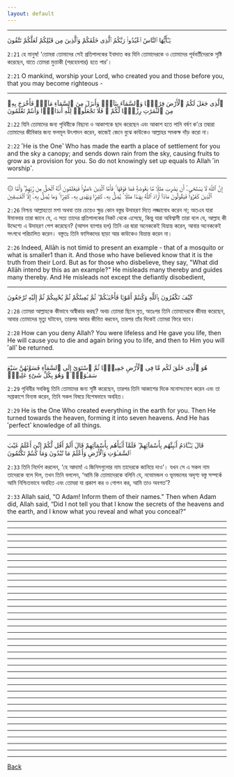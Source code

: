 ```yaml
---
layout: default
---
```


***
يَـٰٓأَيُّهَا ٱلنَّاسُ ٱعْبُدُوا۟ رَبَّكُمُ ٱلَّذِى خَلَقَكُمْ وَٱلَّذِينَ مِن قَبْلِكُمْ لَعَلَّكُمْ تَتَّقُونَ

`2:21` হে মানুষ! ‘তোমরা তোমাদের সেই প্রতিপালকের ইবাদাত কর যিনি তোমাদেরকে ও তোমাদের পূর্ববর্তীদেরকে সৃষ্টি করেছেন, যাতে তোমরা মুত্তাকী (পরহেযগার) হতে পার’।

`2:21` O mankind, worship your Lord, who created you and those before you, that you may become righteous -

***
ٱلَّذِى جَعَلَ لَكُمُ ٱلْأَرْضَ فِرَٰشًۭا وَٱلسَّمَآءَ بِنَآءًۭ وَأَنزَلَ مِنَ ٱلسَّمَآءِ مَآءًۭ فَأَخْرَجَ بِهِۦ مِنَ ٱلثَّمَرَٰتِ رِزْقًۭا لَّكُمْ ۖ فَلَا تَجْعَلُوا۟ لِلَّهِ أَندَادًۭا وَأَنتُمْ تَعْلَمُونَ

`2:22` যিনি তোমাদের জন্য পৃথিবীকে বিছানা ও আকাশকে ছাদ করেছেন এবং আকাশ হতে পানি বর্ষণ ক’রে তদ্বারা তোমাদের জীবিকার জন্য ফলমূল উৎপাদন করেন, কাজেই জেনে বুঝে কাউকেও আল্লাহর সমকক্ষ দাঁড় করো না।

`2:22` ˹He is the One˺ Who has made the earth a place of settlement for you and the sky a canopy; and sends down rain from the sky, causing fruits to grow as a provision for you. So do not knowingly set up equals to Allah ˹in worship˺.

***
۞ إِنَّ ٱللَّهَ لَا يَسْتَحْىِۦٓ أَن يَضْرِبَ مَثَلًۭا مَّا بَعُوضَةًۭ فَمَا فَوْقَهَا ۚ فَأَمَّا ٱلَّذِينَ ءَامَنُوا۟ فَيَعْلَمُونَ أَنَّهُ ٱلْحَقُّ مِن رَّبِّهِمْ ۖ وَأَمَّا ٱلَّذِينَ كَفَرُوا۟ فَيَقُولُونَ مَاذَآ أَرَادَ ٱللَّهُ بِهَـٰذَا مَثَلًۭا ۘ يُضِلُّ بِهِۦ كَثِيرًۭا وَيَهْدِى بِهِۦ كَثِيرًۭا ۚ وَمَا يُضِلُّ بِهِۦٓ إِلَّا ٱلْفَـٰسِقِينَ

`2:26` নিশ্চয় আল্লাহতো মশা অথবা তার চেয়েও ক্ষুদ্র কোন বস্তুর উদাহরণ দিতে লজ্জাবোধ করেন না; অতএব যারা ঈমানদার তারা জানে যে, এ সত্য তাদের প্রতিপালকের নিকট থেকে এসেছে, কিন্তু যারা অবিশ্বাসী তারা বলে যে, আল্লাহ কী উদ্দেশ্যে এ উদাহরণ পেশ করেছেন? (আসল ব্যাপার হল) তিনি এর দ্বারা অনেককেই বিভ্রান্ত করেন, আবার অনেককেই সৎপথে পরিচালিত করেন। বস্তুতঃ তিনি ফাসিকদের ছাড়া আর কাউকেও বিভ্রান্ত করেন না।

`2:26` Indeed, Allāh is not timid to present an example - that of a mosquito or what is smaller1 than it. And those who have believed know that it is the truth from their Lord. But as for those who disbelieve, they say, "What did Allāh intend by this as an example?" He misleads many thereby and guides many thereby. And He misleads not except the defiantly disobedient,

***
كَيْفَ تَكْفُرُونَ بِٱللَّهِ وَكُنتُمْ أَمْوَٰتًۭا فَأَحْيَـٰكُمْ ۖ ثُمَّ يُمِيتُكُمْ ثُمَّ يُحْيِيكُمْ ثُمَّ إِلَيْهِ تُرْجَعُونَ

`2:28` তোমরা আল্লাহকে কীভাবে অস্বীকার করছ? অথচ তোমরা ছিলে মৃত, অতঃপর তিনি তোমাদেরকে জীবন্ত করেছেন, আবার তোমাদের মৃত্যু ঘটাবেন, তারপর আবার জীবিত করবেন, তারপর তাঁর দিকেই তোমরা ফিরে যাবে।

`2:28` How can you deny Allah? You were lifeless and He gave you life, then He will cause you to die and again bring you to life, and then to Him you will ˹all˺ be returned.

***
هُوَ ٱلَّذِى خَلَقَ لَكُم مَّا فِى ٱلْأَرْضِ جَمِيعًۭا ثُمَّ ٱسْتَوَىٰٓ إِلَى ٱلسَّمَآءِ فَسَوَّىٰهُنَّ سَبْعَ سَمَـٰوَٰتٍۢ ۚ وَهُوَ بِكُلِّ شَىْءٍ عَلِيمٌۭ

`2:29` পৃথিবীর সবকিছু তিনি তোমাদের জন্য সৃষ্টি করেছেন, তারপর তিনি আকাশের দিকে মনোসংযোগ করেন এবং তা সপ্তাকাশে বিন্যস্ত করেন, তিনি সকল বিষয়ে বিশেষভাবে অবহিত।

`2:29` He is the One Who created everything in the earth for you. Then He turned towards the heaven, forming it into seven heavens. And He has ˹perfect˺ knowledge of all things.

***
قَالَ يَـٰٓـَٔادَمُ أَنۢبِئْهُم بِأَسْمَآئِهِمْ ۖ فَلَمَّآ أَنۢبَأَهُم بِأَسْمَآئِهِمْ قَالَ أَلَمْ أَقُل لَّكُمْ إِنِّىٓ أَعْلَمُ غَيْبَ ٱلسَّمَـٰوَٰتِ وَٱلْأَرْضِ وَأَعْلَمُ مَا تُبْدُونَ وَمَا كُنتُمْ تَكْتُمُونَ

`2:33` তিনি নির্দেশ করলেন, ‘হে আদাম! এ জিনিসগুলোর নাম তাদেরকে জানিয়ে দাও’। যখন সে এ সকল নাম তাদেরকে বলে দিল, তখন তিনি বললেন, ‘আমি কি তোমাদেরকে বলিনি যে, নভোমন্ডল ও ভূমন্ডলের অদৃশ্য বস্তু সম্পর্কে আমি নিশ্চিতভাবে অবহিত এবং তোমরা যা প্রকাশ কর ও গোপন কর, আমি তাও অবগত’?

`2:33` Allah said, “O Adam! Inform them of their names.” Then when Adam did, Allah said, “Did I not tell you that I know the secrets of the heavens and the earth, and I know what you reveal and what you conceal?”

***

***

***

***

***

***

***

***

***
***

***

***

***

***

***

***
***

***

***

***

***

***

***
***

***

***

***

***

***

***
***

***

***

***

***

***

***
[Back](./)